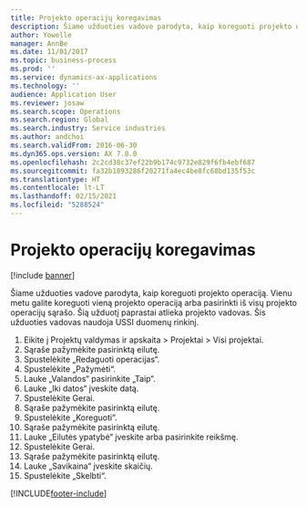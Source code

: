 ```yaml
---
title: Projekto operacijų koregavimas
description: Šiame užduoties vadove parodyta, kaip koreguoti projekto operaciją.
author: Yowelle
manager: AnnBe
ms.date: 11/01/2017
ms.topic: business-process
ms.prod: ''
ms.service: dynamics-ax-applications
ms.technology: ''
audience: Application User
ms.reviewer: josaw
ms.search.scope: Operations
ms.search.region: Global
ms.search.industry: Service industries
ms.author: andchoi
ms.search.validFrom: 2016-06-30
ms.dyn365.ops.version: AX 7.0.0
ms.openlocfilehash: 2c2cd38c37ef22b9b174c9732e829f6fb4ebf687
ms.sourcegitcommit: fa32b1893286f20271fa4ec4be8fc68bd135f53c
ms.translationtype: HT
ms.contentlocale: lt-LT
ms.lasthandoff: 02/15/2021
ms.locfileid: "5288524"
---
```

# <a name="adjust-project-transactions"></a>Projekto operacijų koregavimas

[!include [banner](../../includes/banner.md)]

Šiame užduoties vadove parodyta, kaip koreguoti projekto operaciją. Vienu metu galite koreguoti vieną projekto operaciją arba pasirinkti iš visų projekto operacijų sąrašo. Šią užduotį paprastai atlieka projekto vadovas. Šis užduoties vadovas naudoja USSI duomenų rinkinį.

1. Eikite į Projektų valdymas ir apskaita > Projektai > Visi projektai. 
2. Sąraše pažymėkite pasirinktą eilutę. 
3. Spustelėkite „Redaguoti operacijas“. 
4. Spustelėkite „Pažymėti“. 
5. Lauke „Valandos“ pasirinkite „Taip“. 
6. Lauke „Iki datos“ įveskite datą. 
7. Spustelėkite Gerai. 
8. Sąraše pažymėkite pasirinktą eilutę. 
9. Spustelėkite „Koreguoti“. 
10. Sąraše pažymėkite pasirinktą eilutę. 
11. Lauke „Eilutės ypatybė“ įveskite arba pasirinkite reikšmę. 
12. Spustelėkite Gerai. 
13. Sąraše pažymėkite pasirinktą eilutę. 
14. Lauke „Savikaina“ įveskite skaičių. 
15. Spustelėkite „Skelbti“. 


[!INCLUDE[footer-include](../../includes/footer-banner.md)]
